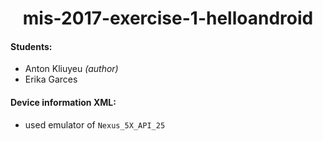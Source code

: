 


# <div align="center">mis-2017-exercise-1-helloandroid</div>

#### Students:
- Anton Kliuyeu *(author)*
- Erika Garces

#### Device information XML: 
- used emulator of `Nexus_5X_API_25`


